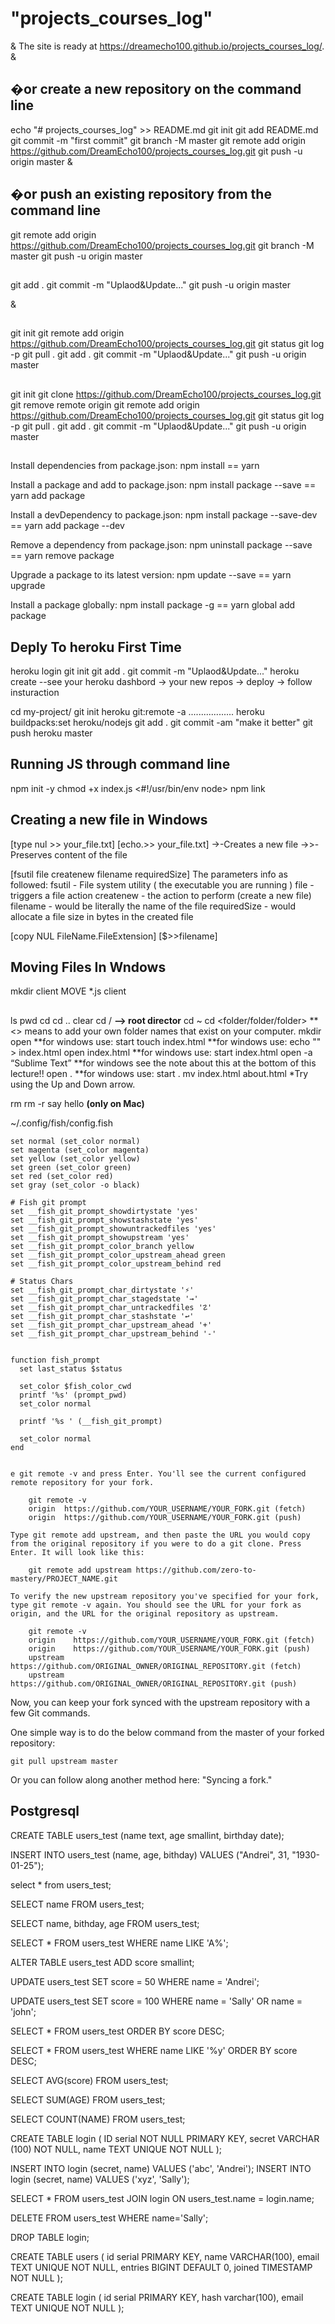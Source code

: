 # "projects_courses_log"

&amp;
The site is ready at <https://dreamecho100.github.io/projects_courses_log/>.
&amp;

## �or create a new repository on the command line

echo "# projects_courses_log" >> README.md
git init
git add README.md
git commit -m "first commit"
git branch -M master
git remote add origin <https://github.com/DreamEcho100/projects_courses_log.git>
git push -u origin master
&amp;

## �or push an existing repository from the command line

git remote add origin <https://github.com/DreamEcho100/projects_courses_log.git>
git branch -M master
git push -u origin master

##

git add .
git commit -m "Uplaod&Update..."
git push -u origin master

&amp;

##

git init
git remote add origin https://github.com/DreamEcho100/projects_courses_log.git
git status
git log -p
git pull .
git add .
git commit -m "Uplaod&Update..."
git push -u origin master

##

git init
git clone https://github.com/DreamEcho100/projects_courses_log.git
git remove remote origin
git remote add origin https://github.com/DreamEcho100/projects_courses_log.git
git status
git log -p
git pull .
git add .
git commit -m "Uplaod&Update..."
git push -u origin master

##

Install dependencies from package.json: npm install == yarn

Install a package and add to package.json: npm install package --save == yarn add package

Install a devDependency to package.json: npm install package --save-dev == yarn add package --dev

Remove a dependency from package.json: npm uninstall package --save == yarn remove package

Upgrade a package to its latest version: npm update --save == yarn upgrade

Install a package globally: npm install package -g == yarn global add package

## Deply To heroku First Time

heroku login
git init
git add .
git commit -m "Uplaod&Update..."
heroku create
--see your heroku dashbord -> your new repos -> deploy -> follow insturaction

cd my-project/
git init
heroku git:remote -a ..................
heroku buildpacks:set heroku/nodejs
git add .
git commit -am "make it better"
git push heroku master

## Running JS through command line

npm init -y
chmod +x index.js
<#!/usr/bin/env node>
npm link

## Creating a new file in Windows

[type nul >> your_file.txt]
[echo.>> your_file.txt]
->-Creates a new file
->>-Preserves content of the file

[fsutil file createnew filename requiredSize]
The parameters info as followed:
fsutil - File system utility ( the executable you are running )
file - triggers a file action
createnew - the action to perform (create a new file)
filename - would be literally the name of the file
requiredSize - would allocate a file size in bytes in the created file

[copy NUL FileName.FileExtension]
[$>>filename]

## Moving Files In Wndows

mkdir client
MOVE \*.js client

##

ls
pwd
cd
cd ..
clear
cd / **—> root director**
cd ~
cd <folder/folder/folder> ** <> means to add your own folder names that exist on your computer.
mkdir <folder>
open <folder> **for windows use: start <folder>
touch index.html **for windows use: echo "" > index.html
open index.html **for windows use: start index.html
open -a “Sublime Text” **for windows see the note about this at the bottom of this lecture!!
open . **for windows use: start .
mv index.html about.html
\*Try using the Up and Down arrow.

rm <file>
rm -r <folder>
say hello **(only on Mac)**

~/.config/fish/config.fish

    set normal (set_color normal)
    set magenta (set_color magenta)
    set yellow (set_color yellow)
    set green (set_color green)
    set red (set_color red)
    set gray (set_color -o black)

    # Fish git prompt
    set __fish_git_prompt_showdirtystate 'yes'
    set __fish_git_prompt_showstashstate 'yes'
    set __fish_git_prompt_showuntrackedfiles 'yes'
    set __fish_git_prompt_showupstream 'yes'
    set __fish_git_prompt_color_branch yellow
    set __fish_git_prompt_color_upstream_ahead green
    set __fish_git_prompt_color_upstream_behind red

    # Status Chars
    set __fish_git_prompt_char_dirtystate '⚡'
    set __fish_git_prompt_char_stagedstate '→'
    set __fish_git_prompt_char_untrackedfiles '☡'
    set __fish_git_prompt_char_stashstate '↩'
    set __fish_git_prompt_char_upstream_ahead '+'
    set __fish_git_prompt_char_upstream_behind '-'


    function fish_prompt
      set last_status $status

      set_color $fish_color_cwd
      printf '%s' (prompt_pwd)
      set_color normal

      printf '%s ' (__fish_git_prompt)

      set_color normal
    end


    e git remote -v and press Enter. You'll see the current configured remote repository for your fork.

    	git remote -v
    	origin  https://github.com/YOUR_USERNAME/YOUR_FORK.git (fetch)
    	origin  https://github.com/YOUR_USERNAME/YOUR_FORK.git (push)

    Type git remote add upstream, and then paste the URL you would copy from the original repository if you were to do a git clone. Press Enter. It will look like this:

    	git remote add upstream https://github.com/zero-to-mastery/PROJECT_NAME.git

    To verify the new upstream repository you've specified for your fork, type git remote -v again. You should see the URL for your fork as origin, and the URL for the original repository as upstream.

    	git remote -v
    	origin    https://github.com/YOUR_USERNAME/YOUR_FORK.git (fetch)
    	origin    https://github.com/YOUR_USERNAME/YOUR_FORK.git (push)
    	upstream  https://github.com/ORIGINAL_OWNER/ORIGINAL_REPOSITORY.git (fetch)
    	upstream  https://github.com/ORIGINAL_OWNER/ORIGINAL_REPOSITORY.git (push)

Now, you can keep your fork synced with the upstream repository with a few Git commands.

One simple way is to do the below command from the master of your forked repository:

    git pull upstream master

Or you can follow along another method here: "Syncing a fork."

## Postgresql

CREATE TABLE users_test (name text, age smallint, birthday date);

INSERT INTO users_test (name, age, bithday) VALUES ("Andrei", 31, "1930-01-25");

select \* from users_test;

SELECT name FROM users_test;

SELECT name, bithday, age FROM users_test;

SELECT \* FROM users_test WHERE name LIKE 'A%';

ALTER TABLE users_test ADD score smallint;

UPDATE users_test SET score = 50 WHERE name = 'Andrei';

UPDATE users_test SET score = 100 WHERE name = 'Sally' OR name = 'john';

SELECT \* FROM users_test ORDER BY score DESC;

SELECT \* FROM users_test WHERE name LIKE '%y' ORDER BY score DESC;

SELECT AVG(score) FROM users_test;

SELECT SUM(AGE) FROM users_test;

SELECT COUNT(NAME) FROM users_test;

CREATE TABLE login (
ID serial NOT NULL PRIMARY KEY,
secret VARCHAR (100) NOT NULL,
name TEXT UNIQUE NOT NULL
);

INSERT INTO login (secret, name) VALUES ('abc', 'Andrei');
INSERT INTO login (secret, name) VALUES ('xyz', 'Sally');

SELECT \* FROM users_test JOIN login ON users_test.name = login.name;

DELETE FROM users_test WHERE name='Sally';

DROP TABLE login;

CREATE TABLE users (
id serial PRIMARY KEY,
name VARCHAR(100),
email TEXT UNIQUE NOT NULL,
entries BIGINT DEFAULT 0,
joined TIMESTAMP NOT NULL
);

CREATE TABLE login (
id serial PRIMARY KEY,
hash varchar(100),
email TEXT UNIQUE NOT NULL
);
